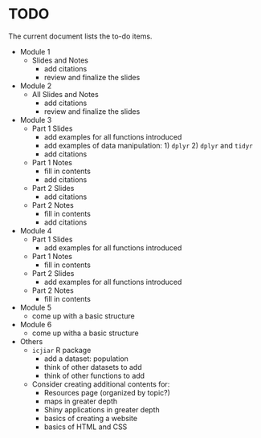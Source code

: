 # TODO

The current document lists the to-do items.

* Module 1
    * Slides and Notes
       * add citations
       * review and finalize the slides
* Module 2
    * All Slides and Notes
       * add citations
       * review and finalize the slides
* Module 3
    * Part 1 Slides
       * add examples for all functions introduced
       * add examples of data manipulation: 1) `dplyr` 2) `dplyr` and `tidyr`
       * add citations
    * Part 1 Notes
       * fill in contents
       * add citations
    * Part 2 Slides
       * add citations
    * Part 2 Notes
       * fill in contents
       * add citations
* Module 4
    * Part 1 Slides
       * add examples for all functions introduced
    * Part 1 Notes
       * fill in contents
    * Part 2 Slides
       * add examples for all functions introduced
    * Part 2 Notes
       * fill in contents
* Module 5
    * come up with a basic structure
* Module 6
    * come up witha a basic structure
* Others
    * `icjiar` R package
        * add a dataset: population
        * think of other datasets to add
        * think of other functions to add
    * Consider creating additional contents for:
        * Resources page (organized by topic?)
        * maps in greater depth
        * Shiny applications in greater depth
        * basics of creating a website 
        * basics of HTML and CSS